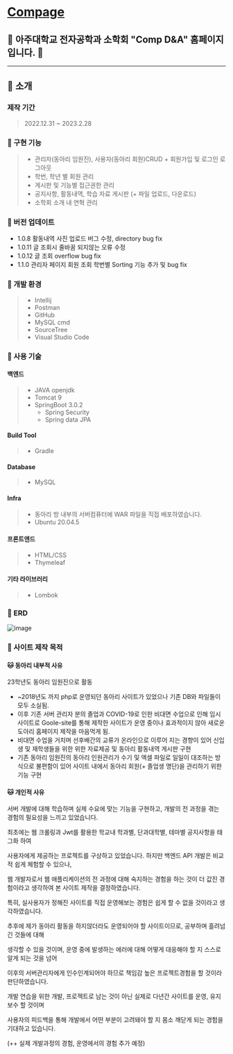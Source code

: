 # [Compage](http://www.ajoucomp.com, "꼼 홈페이지")

## :bear: 아주대학교 전자공학과 소학회 "Comp D&A" 홈페이지입니다. :bear:

* * *

## :bear: 소개

### 제작 기간
> 2022.12.31 ~ 2023.2.28

### :bear: 구현 기능

> * 관리자(동아리 임원진), 사용자(동아리 회원)CRUD + 회원가입 및 로그인 로그아웃
> * 학번, 학년 별 회원 관리
> * 게시판 및 기능별 접근권한 관리
> * 공지사항, 활동내역, 학습 자료 게시판 (+ 파일 업로드, 다운로드)
> * 소학회 소개 내 연혁 관리

### :bear: 버전 업데이트

* 1.0.8 활동내역 사진 업로드 버그 수정, directory bug fix
* 1.0.11 글 조회시 줄바꿈 되지않는 오류 수정 
* 1.0.12 글 조회 overflow bug fix
* 1.1.0 관리자 페이지 회원 조회 학번별 Sorting 기능 추가 및 bug fix


### :bear: 개발 환경
> * Intellij
> * Postman
> * GitHub
> * MySQL cmd
> * SourceTree
> * Visual Studio Code

### :bear: 사용 기술

#### 백엔드

> * JAVA openjdk
> * Tomcat 9
> * SpringBoot 3.0.2
>   * Spring Security
>   * Spring data JPA

#### Build Tool
> * Gradle

#### Database
> * MySQL

#### Infra
> * 동아리 방 내부의 서버컴퓨터에 WAR 파일을 직접 배포하였습니다.
> * Ubuntu 20.04.5

#### 프론트엔드
> * HTML/CSS
> * Thymeleaf

#### 기타 라이브러리
> * Lombok

### :bear: ERD
![image](https://user-images.githubusercontent.com/104613104/222049006-282fd8b9-b3fc-4c2f-9032-149a4425d61f.png)


### :bear: 사이트 제작 목적

#### :cat: 동아리 내부적 사유

 23학년도 동아리 임원진으로 활동
  * ~2018년도 까지 php로 운영되던 동아리 사이트가 있었으나 기존 DB와 파일들이 모두 소실됨.
  * 이후 기존 서버 관리자 분의 졸업과 COVID-19로 인한 비대면 수업으로 인해 임시 사이트로 Goole-site를 통해
    제작한 사이트가 운영 중이나 효과적이지 않아 새로운 도아리 홈페이지 제작을 마음먹게 됨.
  * 비대면 수업을 거치며 선후배간의 교류가 온라인으로 이루어 지는 경향이 있어 신입생 및 재학생들을 위한
    위한 자료제공 및 동아리 활동내역 게시판 구현
  * 기존 동아리 임원진의 동아리 인원관리가 수기 및 엑셀 파일로 일일이 대조하는 방식으로 불편함이 있어
    사이트 내에서 동아리 회원(+ 졸업생 명단)을 관리하기 위한 기능 구현
 
#### :cat: 개인적 사유
  
  서버 개발에 대해 학습하며 실제 수요에 맞는 기능을 구현하고, 개발의 전 과정을 겪는 경험의 필요성을 느끼고 있었습니다.
  
  최초에는 웹 크롤링과 Jwt를 활용한 학교내 학과별, 단과대학별, 테마별 공지사항을 태그화 하여
  
  사용자에게 제공하는 프로젝트를 구상하고 있었습니다. 하지만 백엔드 API 개발은 비교적 쉽게 체험할 수 있으나,
  
  웹 개발자로서 웹 애플리케이션의 전 과정에 대해 숙지하는 경험을 하는 것이 더 값진 경험이라고 생각하여 본 사이트 제작을 결정하였습니다.
  
  특히, 실사용자가 정해진 사이트를 직접 운영해보는 경험은 쉽게 할 수 없을 것이라고 생각하였습니다. 
  
  
  추후에 제가 동아리 활동을 하지않더라도 운영되어야 할 사이트이므로, 공부하며 흘려넘긴 것들에 대해
  
  생각할 수 있을 것이며, 운영 중에 발생하는 에러에 대해 어떻게 대응해야 할 지 스스로 알게 되는 것을 넘어
  
  이후의 서버관리자에게 인수인계되어야 하므로 책임감 높은 프로젝트경험을 할 것이라 판단하였습니다.
  
  
  개발 연습을 위한 개발, 프로젝트로 남는 것이 아닌 실제로 다년간 사이트를 운영, 유지보수 할 것이며
  
  사용자의 피드백을 통해 개발에서 어떤 부분이 고려돼야 할 지 몸소 깨닫게 되는 경험을 기대하고 있습니다.
  
  (++ 실제 개발과정의 경험, 운영에서의 경험 추가 예정)




